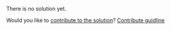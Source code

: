 
There is no solution yet.

Would you like to [contribute to the solution](https://github.com/BFEdev/BFE.dev-solutions/blob/main/problem/validate-number-string-1_en.md)? [Contribute guidline](https://github.com/BFEdev/BFE.dev-solutions#how-to-contribute)

